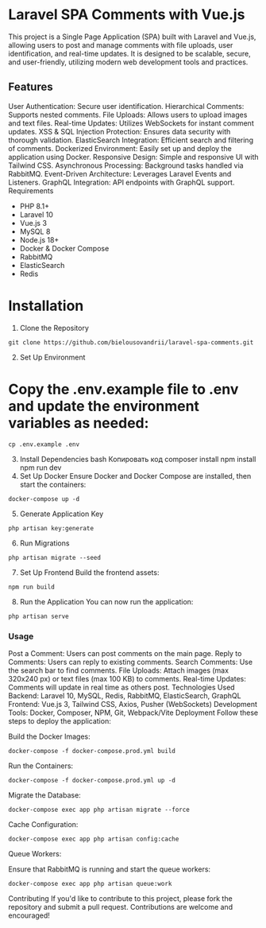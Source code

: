 # Laravel SPA Comments with Vue.js
This project is a Single Page Application (SPA) built with Laravel and Vue.js, allowing users to post and manage comments with file uploads, user identification, and real-time updates. It is designed to be scalable, secure, and user-friendly, utilizing modern web development tools and practices.

## Features
User Authentication: Secure user identification.
Hierarchical Comments: Supports nested comments.
File Uploads: Allows users to upload images and text files.
Real-time Updates: Utilizes WebSockets for instant comment updates.
XSS & SQL Injection Protection: Ensures data security with thorough validation.
ElasticSearch Integration: Efficient search and filtering of comments.
Dockerized Environment: Easily set up and deploy the application using Docker.
Responsive Design: Simple and responsive UI with Tailwind CSS.
Asynchronous Processing: Background tasks handled via RabbitMQ.
Event-Driven Architecture: Leverages Laravel Events and Listeners.
GraphQL Integration: API endpoints with GraphQL support.
Requirements
* PHP 8.1+
* Laravel 10
* Vue.js 3
* MySQL 8
* Node.js 18+
* Docker & Docker Compose
* RabbitMQ
* ElasticSearch
* Redis
# Installation
1. Clone the Repository
```
git clone https://github.com/bielousovandrii/laravel-spa-comments.git
```
2. Set Up Environment
# Copy the .env.example file to .env and update the environment variables as needed:
```
cp .env.example .env
```
3. Install Dependencies
bash
Копировать код
composer install
npm install
npm run dev
4. Set Up Docker
Ensure Docker and Docker Compose are installed, then start the containers:

```
docker-compose up -d
```
5. Generate Application Key
```
php artisan key:generate
```
6. Run Migrations
```
php artisan migrate --seed
```
7. Set Up Frontend
Build the frontend assets:
```
npm run build
```
8. Run the Application
You can now run the application:

```
php artisan serve
```
### Usage
Post a Comment: Users can post comments on the main page.
Reply to Comments: Users can reply to existing comments.
Search Comments: Use the search bar to find comments.
File Uploads: Attach images (max 320x240 px) or text files (max 100 KB) to comments.
Real-time Updates: Comments will update in real time as others post.
Technologies Used
Backend: Laravel 10, MySQL, Redis, RabbitMQ, ElasticSearch, GraphQL
Frontend: Vue.js 3, Tailwind CSS, Axios, Pusher (WebSockets)
Development Tools: Docker, Composer, NPM, Git, Webpack/Vite
Deployment
Follow these steps to deploy the application:

Build the Docker Images:

```
docker-compose -f docker-compose.prod.yml build
```
Run the Containers:

```
docker-compose -f docker-compose.prod.yml up -d
```
Migrate the Database:
```
docker-compose exec app php artisan migrate --force
```
Cache Configuration:

```
docker-compose exec app php artisan config:cache
```
Queue Workers:

Ensure that RabbitMQ is running and start the queue workers:

```
docker-compose exec app php artisan queue:work
```
Contributing
If you'd like to contribute to this project, please fork the repository and submit a pull request. Contributions are welcome and encouraged!

